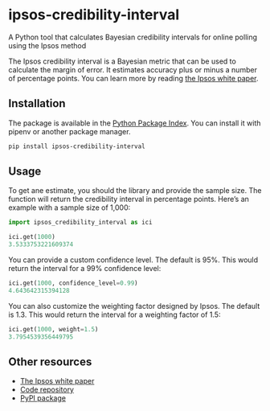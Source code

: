 # ipsos-credibility-interval

A Python tool that calculates Bayesian credibility intervals for online polling using the Ipsos method

The Ipsos credibility interval is a Bayesian metric that can be used to calculate the margin of error. It estimates accuracy plus or minus a number of percentage points. You can learn more by reading [the Ipsos white paper](https://www.ipsos.com/sites/default/files/2017-03/IpsosPA_CredibilityIntervals.pdf).

## Installation

The package is available in the [Python Package Index](https://pypi.org/project/ipsos-credibility-interval/). You can install it with pipenv or another package manager.

```bash
pip install ipsos-credibility-interval
```

## Usage

To get ane estimate, you should the library and provide the sample size. The function will return the credibility interval in percentage points. Here’s an example with a sample size of 1,000:

```python
import ipsos_credibility_interval as ici

ici.get(1000)
3.5333753221609374
```

You can provide a custom confidence level. The default is 95%. This would return the interval for a 99% confidence level:

```python
ici.get(1000, confidence_level=0.99)
4.643642315394128
```

You can also customize the weighting factor designed by Ipsos. The default is 1.3. This would return the interval for a weighting factor of 1.5:

```python
ici.get(1000, weight=1.5)
3.7954539356449795
```

## Other resources

- [The Ipsos white paper](https://www.ipsos.com/sites/default/files/2017-03/IpsosPA_CredibilityIntervals.pdf)
- [Code repository](https://github.com/palewire/ipsos-credibility-interval)
- [PyPI package](https://pypi.org/project/ipsos-credibility-interval/)
